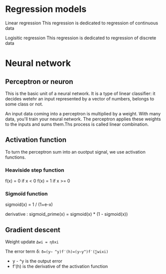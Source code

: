# Regression models

Linear regression
This regression is dedicated to regression of continuous data

Logisitic regression
This regression is dedicated to regression of discrete data

# Neural network

## Perceptron or neuron
This is the basic unit of a neural network.
It is a type of linear classifier: it decides wetehr an input represented by a vector of numbers, belongs to some class or not.

An input data coming into a perceptron is multiplied by a weight.
With many data, you'll train your neural network.
The perceptron applies these weights to the inputs and sums them.Ths process is called linear combination.

## Activation function
To turn the perceptron sum into an ouotput signal, we use activation functions.

### Heaviside step function
f(x) = 0 if x < 0
f(x) = 1 if x >= 0

### Sigmoïd function
sigmoid(x) = 1 / (1+e-x)

derivative : 
sigmoid_prime(x) = sigmoid(x) * (1 - sigmoid(x))

## Gradient descent

Weight update
```Δwi = ηδxi``` 

The error term δ:
```δ=(y− ^y)f′(h)=(y−y^)f′(∑wixi)```
- y - ^y is the output error
- f'(h) is the derivative of the activation function
